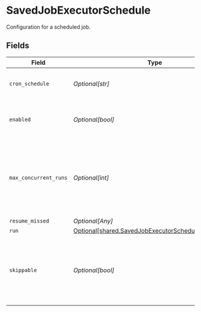 # SavedJobExecutorSchedule

Configuration for a scheduled job.


## Fields

| Field                                                                                                                  | Type                                                                                                                   | Required                                                                                                               | Description                                                                                                            |
| ---------------------------------------------------------------------------------------------------------------------- | ---------------------------------------------------------------------------------------------------------------------- | ---------------------------------------------------------------------------------------------------------------------- | ---------------------------------------------------------------------------------------------------------------------- |
| `cron_schedule`                                                                                                        | *Optional[str]*                                                                                                        | :heavy_minus_sign:                                                                                                     | A cron schedule on which to run this job.                                                                              |
| `enabled`                                                                                                              | *Optional[bool]*                                                                                                       | :heavy_minus_sign:                                                                                                     | Determines whether or not this schedule is enabled.                                                                    |
| `max_concurrent_runs`                                                                                                  | *Optional[int]*                                                                                                        | :heavy_minus_sign:                                                                                                     | The maximum number of instances that may be running of this scheduled job at any given time.                           |
| `resume_missed`                                                                                                        | *Optional[Any]*                                                                                                        | :heavy_minus_sign:                                                                                                     | N/A                                                                                                                    |
| `run`                                                                                                                  | [Optional[shared.SavedJobExecutorScheduleRunSettings]](undefined/models/shared/savedjobexecutorschedulerunsettings.md) | :heavy_minus_sign:                                                                                                     | N/A                                                                                                                    |
| `skippable`                                                                                                            | *Optional[bool]*                                                                                                       | :heavy_minus_sign:                                                                                                     | Skippable jobs can be delayed, up to their next run time, if the system is hitting concurrency limits.                 |